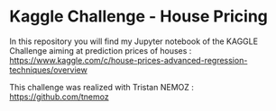 # Kaggle Challenge - House Pricing

In this repository you will find my Jupyter notebook of the KAGGLE Challenge aiming at prediction prices of houses : https://www.kaggle.com/c/house-prices-advanced-regression-techniques/overview

This challenge was realized with Tristan NEMOZ : https://github.com/tnemoz
